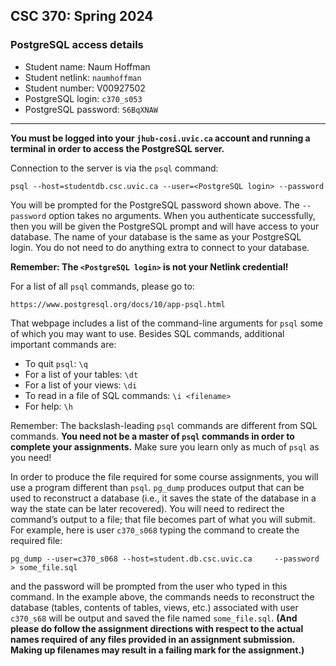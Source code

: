 ## CSC 370: Spring 2024

### PostgreSQL access details

* Student name: Naum Hoffman
* Student netlink: `naumhoffman`
* Student number:  V00927502
* PostgreSQL login: `c370_s053`
* PostgreSQL password: `S6BqXNAW`

---

**You must be logged into your `jhub-cosi.uvic.ca` account and running
a terminal in order to access the PostgreSQL server.**

Connection to the server is via the `psql` command:

```
psql --host=studentdb.csc.uvic.ca --user=<PostgreSQL login> --password
```

You will be prompted for the PostgreSQL password shown above. The
`--password` option takes no arguments. When you authenticate
successfully, then you will be given the PostgreSQL prompt and will
have access to your database. The name of your database is the same as
your PostgreSQL login. You do not need to do anything extra to connect
to your database.

**Remember: The `<PostgreSQL login>` is not your Netlink
credential!**

For a list of all `psql` commands, please go to:

``https://www.postgresql.org/docs/10/app-psql.html``

That webpage includes a list of the command-line arguments for
`psql` some of which you may want to use. Besides SQL commands,
additional important commands are:

* To quit `psql`: `\q`
* For a list of your tables: `\dt`
* For a list of your views: `\di`
* To read in a file of SQL commands: `\i <filename>`
* For help: `\h`

Remember: The backslash-leading `psql` commands are different from SQL
commands. **You need not be a master of `psql` commands in order to
complete your assignments.** Make sure you learn only as much of
`psql` as you need!

In order to produce the file required for some course assignments,
you will use a program different than `psql`. `pg_dump` produces 
output that can be used to reconstruct a database (i.e., it
saves the state of the database in a way the state can be
later recovered). You will need to redirect the command’s output to a
file; that file becomes part of what you will submit. For example, here is
user `c370_s068` typing the command to create the required file:
```
pg_dump --user=c370_s068 --host=student.db.csc.uvic.ca     --password > some_file.sql
```
and the password will be prompted from the user who typed in this
command. In the example above, the commands needs to reconstruct the
database (tables, contents of tables, views, etc.) associated with
user `c370_s68` will be output and saved the
file named `some_file.sql`.  **(And please do follow the assignment
directions with respect to the actual names required of any files
provided in an assignment submission. Making up filenames may result
in a failing mark for the assignment.)**

